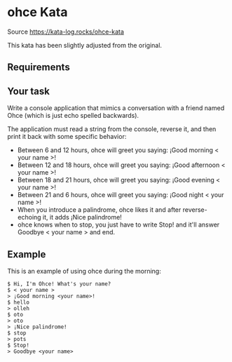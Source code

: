 ohce Kata
=================

Source
https://kata-log.rocks/ohce-kata

This kata has been slightly adjusted from the original.

Requirements
------------
## Your task

Write a console application that mimics a conversation with a friend named Ohce (which is just echo spelled backwards).

The application must read a string from the console, reverse it, and then print it back with some specific behavior:

- Between 6 and 12 hours, ohce will greet you saying: ¡Good morning < your name >!
- Between 12 and 18 hours, ohce will greet you saying: ¡Good afternoon < your name >!
- Between 18 and 21 hours, ohce will greet you saying: ¡Good evening < your name >!
- Between 21 and 6 hours, ohce will greet you saying: ¡Good night < your name >!
- When you introduce a palindrome, ohce likes it and after reverse-echoing it, it adds ¡Nice palindrome!
- ohce knows when to stop, you just have to write Stop! and it'll answer Goodbye < your name > and end.

## Example
This is an example of using ohce during the morning:
```
$ Hi, I'm Ohce! What's your name?
$ < your name >
> ¡Good morning <your name>!
$ hello
> olleh
$ oto
> oto
> ¡Nice palindrome!
$ stop
> pots
$ Stop!
> Goodbye <your name>
```

